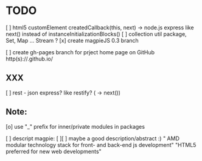 TODO
===========
[ ] html5 customElement createdCallback(this, next) -> node.js express like next() instead of instanceInitializationBlocks()
[ ] collection util package, Set, Map ... Stream ?
[x] create magpieJS 0.3 branch

[ ] create gh-pages branch for prject home page on GitHub
	http(s)://<username>.github.io/<projectname>


XXX
----------
[ ] rest - json express? like restify? ( -> next())

Note:
-------
[o] use "_" prefix for inner/private modules in packages

[ ] descript magpie:
[ ][ ] maybe a good description/abstract :)
		" AMD modular technology stack for front- and back-end js development"
		"HTML5 preferred for new web developments"
		
